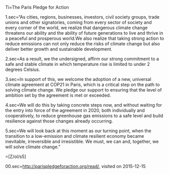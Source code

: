 Ti=The Paris Pledge for Action

1.sec=“As cities, regions, businesses, investors, civil society groups, trade unions and other signatories, coming from every sector of society and every corner of the world, we realize that dangerous climate change threatens our ability and the ability of future generations to live and thrive in a peaceful and prosperous world.We also realize that taking strong action to reduce emissions can not only reduce the risks of climate change but also deliver better growth and sustainable development.

2.sec=As a result, we the undersigned, affirm our strong commitment to a safe and stable climate in which temperature rise is limited to under 2 degrees Celsius.

3.sec=In support of this, we welcome the adoption of a new, universal climate agreement at COP21 in Paris, which is a critical step on the path to solving climate change. We pledge our support to ensuring that the level of ambition set by the agreement is met or exceeded.

4.sec=We will do this by taking concrete steps now, and without waiting for the entry into force of the agreement in 2020, both individually and cooperatively, to reduce greenhouse gas emissions to a safe level and build resilience against those changes already occurring.

5.sec=We will look back at this moment as our turning point, when the transition to a low-emission and climate resilient economy became inevitable, irreversible and irresistible. We must, we can and, together, we will solve climate change.”

=[Z/ol/s5]

00.sec=<a href="http://parispledgeforaction.org/read/">http://parispledgeforaction.org/read/</a>, visited on 2015-12-15
